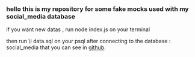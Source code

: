 ### hello this is my repository for some fake mocks used with my social_media database


if you want new datas , run node index.js on your terminal

then run \i data.sql on your psql after connecting to the database : 
social_media that you can see in 
[github](https://github.com/tokyramarozaka/social-media).

